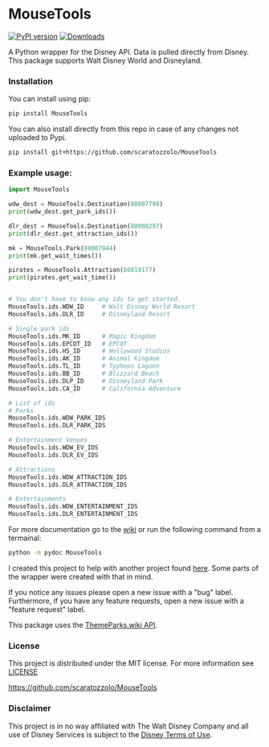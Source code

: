 # MouseTools
[![PyPI version](https://badge.fury.io/py/MouseTools.svg)](https://badge.fury.io/py/MouseTools) [![Downloads](https://pepy.tech/badge/mousetools)](https://pepy.tech/project/mousetools)


A Python wrapper for the Disney API. Data is pulled directly from Disney. This package supports Walt Disney World and Disneyland.


### Installation
You can install using pip:
```bash
pip install MouseTools
```
You can also install directly from this repo in case of any changes not uploaded to Pypi.
```bash
pip install git+https://github.com/scaratozzolo/MouseTools
```


### Example usage:
```python
import MouseTools

wdw_dest = MouseTools.Destination(80007798)
print(wdw_dest.get_park_ids())

dlr_dest = MouseTools.Destination(80008297)
print(dlr_dest.get_attraction_ids())

mk = MouseTools.Park(80007944)
print(mk.get_wait_times())

pirates = MouseTools.Attraction(80010177)
print(pirates.get_wait_time())


# You don't have to know any ids to get started.
MouseTools.ids.WDW_ID     # Walt Disney World Resort
MouseTools.ids.DLR_ID     # Disneyland Resort

# Single park ids
MouseTools.ids.MK_ID      # Magic Kingdom
MouseTools.ids.EPCOT_ID   # EPCOT
MouseTools.ids.HS_ID      # Hollywood Studios
MouseTools.ids.AK_ID      # Animal Kingdom
MouseTools.ids.TL_ID      # Typhoon Lagoon
MouseTools.ids.BB_ID      # Blizzard Beach
MouseTools.ids.DLP_ID     # Disneyland Park
MouseTools.ids.CA_ID      # California Adventure

# List of ids
# Parks
MouseTools.ids.WDW_PARK_IDS
MouseTools.ids.DLR_PARK_IDS

# Entertainment Venues
MouseTools.ids.WDW_EV_IDS
MouseTools.ids.DLR_EV_IDS

# Attractions
MouseTools.ids.WDW_ATTRACTION_IDS
MouseTools.ids.DLR_ATTRACTION_IDS

# Entertainments
MouseTools.ids.WDW_ENTERTAINMENT_IDS
MouseTools.ids.DLR_ENTERTAINMENT_IDS

```

For more documentation go to the [wiki](https://github.com/scaratozzolo/MouseTools/wiki) or run the following command from a termainal:
```Bash
python -m pydoc MouseTools
```


I created this project to help with another project found [here](https://github.com/scaratozzolo/WDWWaits). Some parts of the wrapper were created with that in mind.

If you notice any issues please open a new issue with a "bug" label. Furthermore, if you have any feature requests, open a new issue with a "feature request" label.

This package uses the [ThemeParks.wiki API](https://api.themeparks.wiki/). 

### License
This project is distributed under the MIT license. For more information see [LICENSE](https://github.com/scaratozzolo/MouseTools/blob/master/LICENSE)

https://github.com/scaratozzolo/MouseTools

### Disclaimer
This project is in no way affiliated with The Walt Disney Company and all use of Disney Services is subject to the [Disney Terms of Use](https://disneytermsofuse.com/).
